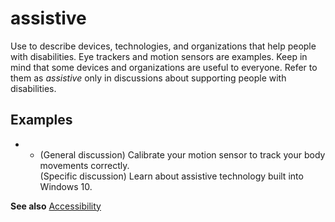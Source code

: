# assistive

Use to describe devices, technologies, and organizations that help people with disabilities. Eye trackers and motion sensors are examples. Keep in mind that some devices and organizations are useful to
everyone. Refer to them as *assistive* only in discussions about supporting people with disabilities.

## Examples

- - (General discussion) Calibrate your motion sensor to track your body movements correctly.  
(Specific discussion) Learn about assistive technology built into Windows 10.

**See also**  [Accessibility](../../accessibility.md)
